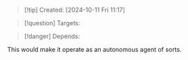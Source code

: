 
>[!tip] Created: [2024-10-11 Fri 11:17]

>[!question] Targets: 

>[!danger] Depends: 

This would make it operate as an autonomous agent of sorts.

